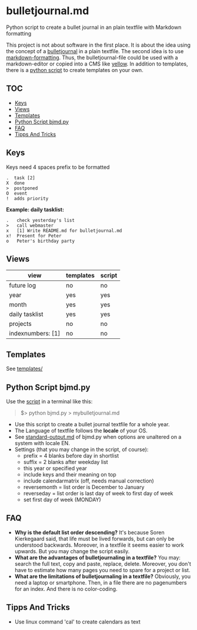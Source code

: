 # bulletjournal.md
Python script to create a bullet journal in an plain textfile with Markdown formatting

This project is not about software in the first place. It is about the idea using the concept of a [bulletjournal](http://bulletjournal.com/) in a plain textfile. The second idea is to use [markdown-formatting](https://daringfireball.net/projects/markdown/). Thus, the bulletjournal-file could be used with a markdown-editor or copied into a CMS like [yellow](https://github.com/datenstrom/yellow). In addition to templates, there is a [python script](#python-script-bjmdpy) to create templates on your own.

## TOC
* [Keys](#keys)
* [Views](#views)
* [Templates](#templates)
* [Python Script bjmd.py](#python-script-bjmdpy)
* [FAQ](#faq)
* [Tipps And Tricks](#tipps-and-tricks)


## Keys

Keys need 4 spaces prefix to be formatted

    .  task [2]
    X  done
    >  postponed
    O  event
    !  adds priority

**Example: daily tasklist:**

    .   check yesterday's list
    >   call webmaster
    x   [1] Write README.md for bulletjournal.md
    x!  Present for Peter
    o   Peter's birthday party


## Views

view    |  templates  |  script
--------|-------------|----------
future log  | no  |  no
year   |  yes  | yes
month  | yes   | yes
daily tasklist   | yes   | yes
projects    | no   | no
indexnumbers: [1]    | no  | no


## Templates

See [templates/](templates)


## Python Script bjmd.py

Use the [script](scripts) in a terminal like this:

> $> python bjmd.py > mybulletjournal.md

* Use this script to create a bullet journal textfile for a whole year.
* The Language of textfile follows the **locale** of your OS.
* See [standard-output.md](https://github.com/fulgor/bulletjournal.md/blob/master/scripts/standard-output.md) of bjmd.py when options are unaltered on a system with locale EN.
* Settings (that you may change in the script, of course):
  * prefix = 4 blanks before day in shortlist
  * suffix = 2 blanks after weekday list
  * this year or specified year
  * include keys and their meaning on top 
  * include calendarmatrix (off, needs manual correction)
  * reversemonth = list order is December to January
  * reverseday = list order is last day of week to first day of week
  * set first day of week (MONDAY)

## FAQ

* **Why is the default list order descending?** It's because Soren Kierkegaard said, that life must be lived forwards, but can only be understood backwards. Moreover, in a textfile it seems easier to work upwards. But you may change the script easily.
* **What are the advantages of bulletjournaling in a textfile?** You may: search the full text, copy and paste, replace, delete. Moreover, you don't have to estimate how many pages you need to spare for a project or list.
* **What are the limitations of bulletjournaling in a textfile?** Obviously, you need a laptop or smartphone. Then, in a file there are no pagenumbers for an index. And there is no color-coding.


## Tipps And Tricks
* Use linux command 'cal' to create calendars as text
